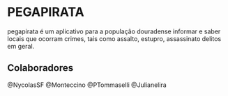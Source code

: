 # PEGAPIRATA

pegapirata é um aplicativo para a população douradense informar e saber locais que ocorram crimes, tais como assalto, estupro, assassinato
delitos em geral.

## Colaboradores 

@NycolasSF
@Monteccino
@PTommaselli
@Julianelira
